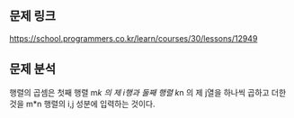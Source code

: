 ## 문제 링크
https://school.programmers.co.kr/learn/courses/30/lessons/12949

## 문제 분석
행렬의 곱셈은 첫째 행렬 m*k 의 제 i행과 둘째 행렬 k*n 의 제 j열을 하나씩 곱하고 더한 것을 m*n 행렬의 i,j 성분에 입력하는 것이다. 

 